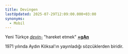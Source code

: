 ```yaml
---
title: Devingen
lastUpdated: 2025-07-29T12:09:00.000+03:00
synonyms:
  - Mobil
---
```

Yeni Türkçe _[devin-](/sozluk/devinmek)_ "hareket etmek" **[+gAn](/ekler/gan)**

1971 yılında Aydın Köksal'ın yayınladığı sözcüklerden biridir.
